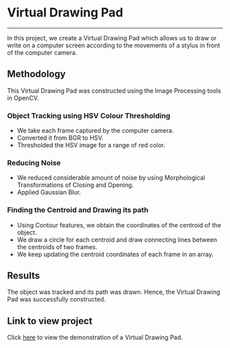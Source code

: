 # Virtual Drawing Pad

***

In this project, we create a Virtual Drawing Pad which allows us to draw or write on a computer screen according to the movements of a stylus in front of the computer camera.

## Methodology

This Virtual Drawing Pad was constructed using the Image Processing tools in OpenCV.

### Object Tracking using HSV Colour Thresholding

* We take each frame captured by the computer camera.
* Converted it from BGR to HSV.
* Thresholded the HSV image for a range of red color.

### Reducing Noise 

* We reduced considerable amount of noise by using Morphological Transformations of Closing and Opening.
* Applied Gaussian Blur. 

### Finding the Centroid and Drawing its path

* Using Contour features, we obtain the coordinates of the centroid of the object.
* We draw a circle for each centroid and draw connecting lines between the centroids of two frames.
* We keep updating the centroid coordinates of each frame in an array.

## Results

The object was tracked and its path was drawn.
Hence, the Virtual Drawing Pad was successfully constructed.

## Link to view project

Click [here](https://drive.google.com/file/d/1tglRFiVe8_JYRL1ZRvvLwIqzjc9aXocv/view?usp=sharing) to view the demonstration of a Virtual Drawing Pad.
